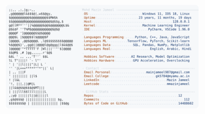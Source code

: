 <picture>
  <source srcset="https://raw.githubusercontent.com/mmazinjameel/mmazinjameel/main/dark_mode.svg?v=1761286540" media="(prefers-color-scheme: dark)">
  <img src="https://raw.githubusercontent.com/mmazinjameel/mmazinjameel/main/light_mode.svg?v=1761286540">
</picture>
